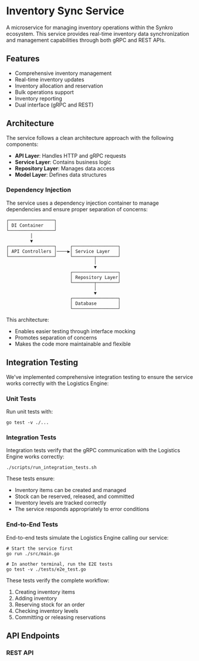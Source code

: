 # Inventory Sync Service

A microservice for managing inventory operations within the Synkro ecosystem. This service provides real-time inventory data synchronization and management capabilities through both gRPC and REST APIs.

## Features

- Comprehensive inventory management
- Real-time inventory updates
- Inventory allocation and reservation
- Bulk operations support
- Inventory reporting
- Dual interface (gRPC and REST)

## Architecture

The service follows a clean architecture approach with the following components:

- **API Layer**: Handles HTTP and gRPC requests
- **Service Layer**: Contains business logic
- **Repository Layer**: Manages data access
- **Model Layer**: Defines data structures

### Dependency Injection

The service uses a dependency injection container to manage dependencies and ensure proper separation of concerns:

```
┌─────────────────┐
│ DI Container    │
└─────────────────┘
         │
         ▼
┌─────────────────┐     ┌─────────────────┐
│ API Controllers │────▶│ Service Layer   │
└─────────────────┘     └────────┬────────┘
                                 │
                                 ▼
                        ┌─────────────────┐
                        │ Repository Layer│
                        └────────┬────────┘
                                 │
                                 ▼
                        ┌─────────────────┐
                        │ Database        │
                        └─────────────────┘
```

This architecture:
- Enables easier testing through interface mocking
- Promotes separation of concerns
- Makes the code more maintainable and flexible

## Integration Testing

We've implemented comprehensive integration testing to ensure the service works correctly with the Logistics Engine:

### Unit Tests

Run unit tests with:
```
go test -v ./...
```

### Integration Tests

Integration tests verify that the gRPC communication with the Logistics Engine works correctly:

```
./scripts/run_integration_tests.sh
```

These tests ensure:
- Inventory items can be created and managed
- Stock can be reserved, released, and committed
- Inventory levels are tracked correctly
- The service responds appropriately to error conditions

### End-to-End Tests

End-to-end tests simulate the Logistics Engine calling our service:

```
# Start the service first
go run ./src/main.go

# In another terminal, run the E2E tests
go test -v ./tests/e2e_test.go
```

These tests verify the complete workflow:
1. Creating inventory items
2. Adding inventory
3. Reserving stock for an order
4. Checking inventory levels
5. Committing or releasing reservations

## API Endpoints

### REST API

```